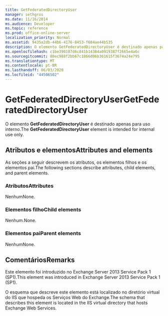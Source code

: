 ```yaml
---
title: GetFederatedDirectoryUser
manager: sethgros
ms.date: 11/16/2014
ms.audience: Developer
ms.topic: reference
ms.prod: office-online-server
localization_priority: Normal
ms.assetid: 9435a2db-44b6-4176-8453-f684ae44b535
description: O elemento GetFederatedDirectoryUser é destinado apenas para uso interno.
ms.openlocfilehash: c1be390107d6c841b14384a0919387f2665e4a6c
ms.sourcegitcommit: 88ec988f2bb67c1866d06b361615f3674a24e795
ms.translationtype: MT
ms.contentlocale: pt-BR
ms.lasthandoff: 06/03/2020
ms.locfileid: "44506502"
---
```

# <a name="getfederateddirectoryuser"></a><span data-ttu-id="157db-103">GetFederatedDirectoryUser</span><span class="sxs-lookup"><span data-stu-id="157db-103">GetFederatedDirectoryUser</span></span>

<span data-ttu-id="157db-104">O elemento **GetFederatedDirectoryUser** é destinado apenas para uso interno.</span><span class="sxs-lookup"><span data-stu-id="157db-104">The **GetFederatedDirectoryUser** element is intended for internal use only.</span></span> 

## <a name="attributes-and-elements"></a><span data-ttu-id="157db-105">Atributos e elementos</span><span class="sxs-lookup"><span data-stu-id="157db-105">Attributes and elements</span></span>

<span data-ttu-id="157db-106">As seções a seguir descrevem os atributos, os elementos filhos e os elementos pai.</span><span class="sxs-lookup"><span data-stu-id="157db-106">The following sections describe attributes, child elements, and parent elements.</span></span>
  
### <a name="attributes"></a><span data-ttu-id="157db-107">Atributos</span><span class="sxs-lookup"><span data-stu-id="157db-107">Attributes</span></span>

<span data-ttu-id="157db-108">Nenhum</span><span class="sxs-lookup"><span data-stu-id="157db-108">None.</span></span>
  
### <a name="child-elements"></a><span data-ttu-id="157db-109">Elementos filho</span><span class="sxs-lookup"><span data-stu-id="157db-109">Child elements</span></span>

<span data-ttu-id="157db-110">Nenhum.</span><span class="sxs-lookup"><span data-stu-id="157db-110">None.</span></span>
  
### <a name="parent-elements"></a><span data-ttu-id="157db-111">Elementos pai</span><span class="sxs-lookup"><span data-stu-id="157db-111">Parent elements</span></span>

<span data-ttu-id="157db-112">Nenhum</span><span class="sxs-lookup"><span data-stu-id="157db-112">None.</span></span>
  
## <a name="remarks"></a><span data-ttu-id="157db-113">Comentários</span><span class="sxs-lookup"><span data-stu-id="157db-113">Remarks</span></span>

<span data-ttu-id="157db-114">Este elemento foi introduzido no Exchange Server 2013 Service Pack 1 (SP1).</span><span class="sxs-lookup"><span data-stu-id="157db-114">This element was introduced in Exchange Server 2013 Service Pack 1 (SP1).</span></span>
  
<span data-ttu-id="157db-115">O esquema que descreve este elemento está localizado no diretório virtual do IIS que hospeda os Serviços Web do Exchange.</span><span class="sxs-lookup"><span data-stu-id="157db-115">The schema that describes this element is located in the IIS virtual directory that hosts Exchange Web Services.</span></span>
  

